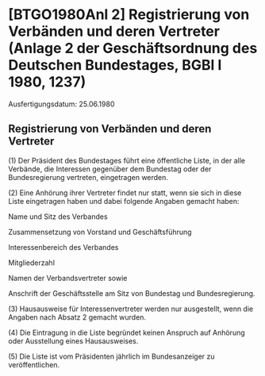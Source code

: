 # [BTGO1980Anl 2] Registrierung von Verbänden und deren Vertreter (Anlage 2 der Geschäftsordnung des Deutschen Bundestages, BGBl I 1980, 1237)

Ausfertigungsdatum: 25.06.1980

 

## Registrierung von Verbänden und deren Vertreter

(1) Der Präsident des Bundestages führt eine öffentliche Liste, in der alle Verbände, die Interessen gegenüber dem Bundestag oder der Bundesregierung vertreten, eingetragen werden.

(2) Eine Anhörung ihrer Vertreter findet nur statt, wenn sie sich in diese Liste eingetragen haben und dabei folgende Angaben gemacht haben:

  
Name und Sitz des Verbandes

Zusammensetzung von Vorstand und Geschäftsführung

Interessenbereich des Verbandes

Mitgliederzahl

Namen der Verbandsvertreter sowie

Anschrift der Geschäftsstelle am Sitz von Bundestag und Bundesregierung.

(3) Hausausweise für Interessenvertreter werden nur ausgestellt, wenn die Angaben nach Absatz 2 gemacht wurden.

(4) Die Eintragung in die Liste begründet keinen Anspruch auf Anhörung oder Ausstellung eines Hausausweises.

(5) Die Liste ist vom Präsidenten jährlich im Bundesanzeiger zu veröffentlichen.
